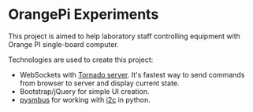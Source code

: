 OrangePi Experiments
========

This project is aimed to help laboratory staff controlling equipment with 
Orange PI single-board computer. 

Technologies are used to create this project:
* WebSockets with [Tornado server](http://www.tornadoweb.org/en/stable/). 
It's fastest way to send commands from browser to server and display current state.
* Bootstrap/jQuery for simple UI creation.
* [pysmbus](https://github.com/bjornt/pysmbus) for working with 
[i2c](https://en.wikipedia.org/wiki/I%C2%B2C) in python.

 